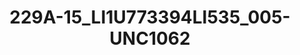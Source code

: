 ---
title: 229A-15_LI1U773394LI535_005-UNC1062
image: 229A-15_LI1U773394LI535_005-UNC1062.jpg
brand: sposo
layout: vestito
---